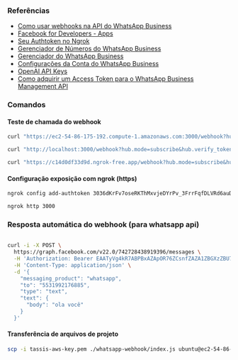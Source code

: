 ### Referências

- [Como usar webhooks na API do WhatsApp Business](https://business.whatsapp.com/blog/how-to-use-webhooks-from-whatsapp-business-api)
- [Facebook for Developers - Apps](https://developers.facebook.com/apps/)
- [Seu Authtoken no Ngrok](https://dashboard.ngrok.com/get-started/your-authtoken)
- [Gerenciador de Números do WhatsApp Business](https://business.facebook.com/latest/whatsapp_manager/phone_numbers)
- [Gerenciador do WhatsApp Business](https://business.facebook.com/latest/whatsapp_manager/)
- [Configurações da Conta do WhatsApp Business](https://business.facebook.com/latest/settings/whatsapp_account)
- [OpenAI API Keys](https://platform.openai.com/api-keys)
- [Como adquirir um Access Token para o WhatsApp Business Management API](https://developers.facebook.com/docs/whatsapp/business-management-api/get-started#1--acquire-an-access-token-using-a-system-user-or-facebook-login)

### Comandos

#### Teste de chamada do webhook

```bash
curl "https://ec2-54-86-175-192.compute-1.amazonaws.com:3000/webhook?hub.mode=subscribe"

curl "http://localhost:3000/webhook?hub.mode=subscribe&hub.verify_token=seu_token_secreto"

curl "https://c14d0df33d9d.ngrok-free.app/webhook?hub.mode=subscribe&hub.verify_token=seu_token_secreto"
```

#### Configuração exposição com ngrok (https)

```bash
ngrok config add-authtoken 3036dKrFv7oseRKThMxvjeDYrPv_3FrrFqfDLVRd6auDRiwUi

ngrok http 3000
```

### Resposta automática do webhook (para whatsapp api)

```bash

curl -i -X POST \
  https://graph.facebook.com/v22.0/742728438919396/messages \
  -H 'Authorization: Bearer EAATyVg4kR7ABPBxAZApOR76ZCsnfZAZA1ZBGXzZBU7MhUKfdiHr8ebQgJtYGpSQ80skQlLsoNuorBq8QEsy2VGjdmvZAAGRbsB5B8q3VlCnjC5OhAO3dCyMY4m8Sx4dm95I9nbzYT8IopQ5UalN7PKuGxr2VNiZAA59KeWzKDrwG2TXAeZBwfHewcZBBTVvEWcinW1SZAjCPXRACeaN3If5EZCZC1eoRv1sn2PhZAfr0XtzUXY7VgIHbAPXjLitJJsQmMh' \
  -H 'Content-Type: application/json' \
  -d '{
    "messaging_product": "whatsapp",
    "to": "5531992176885",
    "type": "text",
    "text": {
      "body": "ola você"
    }
  }'

```

#### Transferência de arquivos de projeto

```bash
scp -i tassis-aws-key.pem ./whatsapp-webhook/index.js ubuntu@ec2-54-86-175-192.compute-1.amazonaws.com:/home/ubuntu/whatsapp
```